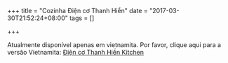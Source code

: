 +++
title = "Cozinha Điện cơ Thanh Hiền"
date = "2017-03-30T21:52:24+08:00"
tags = []

+++

Atualmente disponível apenas em vietnamita. Por favor, clique aqui para a versão Vietnamita: [Điện cơ Thanh Hiền Kitchen](/dala-kitchen)

